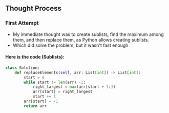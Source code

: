 ## Thought Process
### First Attempt
- My immediate thought was to create sublists, find the maximum among them, and then replace them, as Python allows creating sublists.
- Which did solve the problem, but it wasn't fast enough
#### Here is the code (Sublists):
```python
class Solution:
    def replaceElements(self, arr: List[int]) -> List[int]:
        start = 0 
        while start != len(arr) -1: 
            right_largest = max(arr[start + 1:])
            arr[start] = right_largest
            start += 1
        arr[start] = -1
        return arr
```
